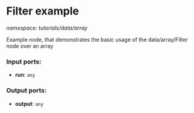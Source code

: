 # Filter example

_namespace: tutorials/data/array_

Example node, that demonstrates the basic usage of the data/array/Filter node over an array

### Input ports:

* __run__: ` any `

### Output ports:

* __output__: ` any `

